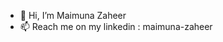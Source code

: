 - 👋 Hi, I’m Maimuna Zaheer
- 📫 Reach me on my linkedin : maimuna-zaheer

<!---
itserror404/itserror404 is a ✨ special ✨ repository because its `README.md` (this file) appears on your GitHub profile.
You can click the Preview link to take a look at your changes.
--->
